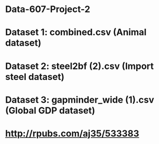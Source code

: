 # Data-607-Project-2
# Dataset 1: combined.csv    (Animal dataset)
# Dataset 2: steel2bf (2).csv (Import steel dataset)
# Dataset 3: gapminder_wide (1).csv (Global GDP dataset)
# http://rpubs.com/aj35/533383
